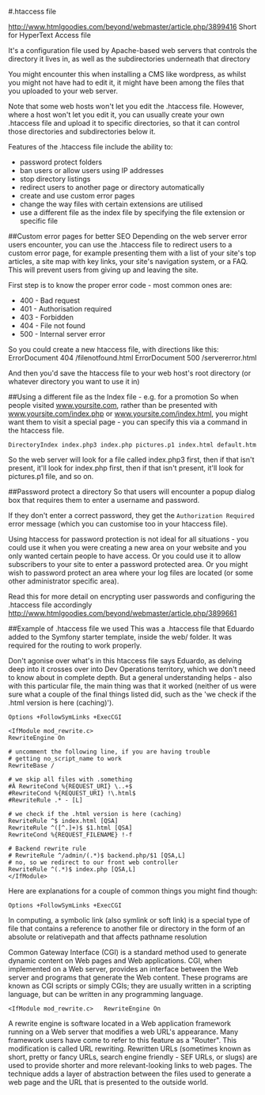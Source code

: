 #.htaccess file

<http://www.htmlgoodies.com/beyond/webmaster/article.php/3899416>
Short for HyperText Access file

It's a configuration file used by Apache-based web servers that controls the directory it lives in, as well as the subdirectories underneath that directory

You might encounter this when installing a CMS like wordpress, as whilst you might not have had to edit it, it might have been among the files that you uploaded to your web server. 

Note that some web hosts won't let you edit the .htaccess file. However, where a host won't let you edit it, you can usually create your own .htaccess file and upload it to specific directories, so that it can control those directories and subdirectories below it. 

Features of the .htaccess file include the ability to: 

* password protect folders
* ban users or allow users using IP addresses
* stop directory listings
* redirect users to another page or directory automatically
* create and use custom error pages
* change the way files with certain extensions are utilised
* use a different file as the index file by specifying the file extension or specific file

##Custom error pages for better SEO
Depending on the web server error users encounter, you can use the .htaccess file to redirect users to a custom error page, for example presenting them with a list of your site's top articles, a site map with key links, your site's navigation system, or a FAQ. This will prevent users from giving up and leaving the site. 

First step is to know the proper error code - most common ones are: 

* 400 - Bad request
* 401 - Authorisation required
* 403 - Forbidden
* 404 - File not found
* 500 - Internal server error

So you could create a new htaccess file, with directions like this: 
ErrorDocument 404 /filenotfound.html
ErrorDocument 500 /servererror.html

And then you'd save the htaccess file to your web host's root directory (or whatever directory you want to use it in)

##Using a different file as the Index file - e.g. for a promotion
So when people visited www.yoursite.com, rather than be presented with www.yoursite.com/index.php or www.yoursite.com/index.html, you might want them to visit a special page - you can specify this via a command in the htaccess file. 

	DirectoryIndex index.php3 index.php pictures.p1 index.html default.htm 

So the web server will look for a file called index.php3 first, then if that isn't present, it'll look for index.php first, then if that isn't present, it'll look for pictures.p1 file, and so on. 

##Password protect a directory
So that users will encounter a popup dialog box that requires them to enter a username and password.

If they don't enter a correct password, they get the `Authorization Required` error message (which you can customise too in your htaccess file).

Using htaccess for password protection is not ideal for all situations - you could use it when you were creating a new area on your website and you only wanted certain people to have access. Or you could use it to allow subscribers to your site to enter a password protected area. Or you might wish to password protect an area where your log files are located (or some other administrator specific area).

Read this for more detail on encrypting user passwords and configuring the .htaccess file accordingly <http://www.htmlgoodies.com/beyond/webmaster/article.php/3899661>


##Example of .htaccess file we used
This was a .htaccess file that Eduardo added to the Symfony starter template, inside the web/ folder. It was required for the routing to work properly. 

Don't agonise over what's in this htaccess file says Eduardo, as delving deep into it crosses over into Dev Operations territory, which we don't need to know about in complete depth. But a general understanding helps - also with this particular file, the main thing was that it worked (neither of us were sure what a couple of the final things listed did, such as the 'we check if the .html version is here (caching)').

	Options +FollowSymLinks +ExecCGI

	<IfModule mod_rewrite.c>
	RewriteEngine On

	# uncomment the following line, if you are having trouble
	# getting no_script_name to work
	RewriteBase /

	# we skip all files with .something
	#Â RewriteCond %{REQUEST_URI} \..+$
	#RewriteCond %{REQUEST_URI} !\.html$
	#RewriteRule .* - [L]

	# we check if the .html version is here (caching)
	RewriteRule ^$ index.html [QSA]
	RewriteRule ^([^.]+)$ $1.html [QSA]
	RewriteCond %{REQUEST_FILENAME} !-f

	# Backend rewrite rule
	# RewriteRule ^/admin/(.*)$ backend.php/$1 [QSA,L]
	# no, so we redirect to our front web controller
	RewriteRule ^(.*)$ index.php [QSA,L]
	</IfModule>


Here are explanations for a couple of common things you might find though: 

`Options +FollowSymLinks +ExecCGI`

In computing, a symbolic link (also symlink or soft link) is a special type of file that contains a reference to another file or directory in the form of an absolute or relativepath and that affects pathname resolution

Common Gateway Interface (CGI) is a standard method used to generate dynamic content on Web pages and Web applications. CGI, when implemented on a Web server, provides an interface between the Web server and programs that generate the Web content. These programs are known as CGI scripts or simply CGIs; they are usually written in a scripting language, but can be written in any programming language.

`<IfModule mod_rewrite.c>  
RewriteEngine On`

A rewrite engine is software located in a Web application framework running on a Web server that modifies a web URL's appearance. Many framework users have come to refer to this feature as a "Router". This modification is called URL rewriting. Rewritten URLs (sometimes known as short, pretty or fancy URLs, search engine friendly - SEF URLs, or slugs) are used to provide shorter and more relevant-looking links to web pages. The technique adds a layer of abstraction between the files used to generate a web page and the URL that is presented to the outside world.
